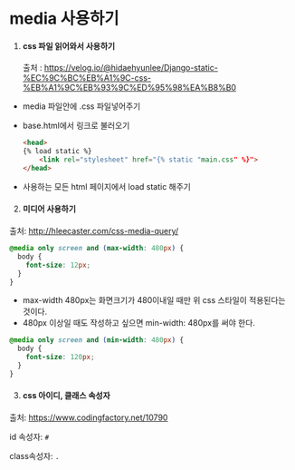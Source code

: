 # media 사용하기





1. #### css 파일 읽어와서 사용하기

   출처 : https://velog.io/@hidaehyunlee/Django-static-%EC%9C%BC%EB%A1%9C-css-%EB%A1%9C%EB%93%9C%ED%95%98%EA%B8%B0



* media 파일안에 .css 파일넣어주기

* base.html에서 링크로 불러오기

  ```html
  <head>
  {% load static %}
      <link rel="stylesheet" href="{% static "main.css" %}">
  </head>
  ```

* 사용하는 모든 html 페이지에서 load static 해주기





2. #### 미디어 사용하기

출처: http://hleecaster.com/css-media-query/

```css
@media only screen and (max-width: 480px) {
  body {
    font-size: 12px;
  }
}
```

* max-width 480px는 화면크기가 480이내일 때만 위 css 스타일이 적용된다는 것이다.
* 480px 이상일 때도 작성하고 싶으면 min-width: 480px를 써야 한다.

```css
@media only screen and (min-width: 480px) {
  body {
    font-size: 120px;
  }
}
```







3. #### css 아이디, 클래스 속성자

출처: https://www.codingfactory.net/10790

id 속성자: `#`

class속성자: `.`